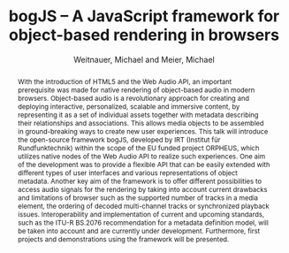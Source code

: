 --- 
title: "bogJS – A JavaScript framework for object-based rendering in browsers" 
abstract: "With the introduction of HTML5 and the Web Audio API, an important prerequisite was made for native rendering of object-based audio in modern browsers. Object-based audio is a revolutionary approach for creating and deploying interactive, personalized, scalable and immersive content, by representing it as a set of individual assets together with metadata describing their relationships and associations. This allows media objects to be assembled in ground-breaking ways to create new user experiences. This talk will introduce the open-source framework bogJS, developed by IRT (Institut für Rundfunktechnik) within the scope of the EU funded project ORPHEUS, which utilizes native nodes of the Web Audio API to realize such experiences. One aim of the development was to provide a flexible API that can be easily extended with different types of user interfaces and various representations of object metadata. Another key aim of the framework is to offer different possibilities to access audio signals for the rendering by taking into account current drawbacks and limitations of browser such as the supported number of tracks in a media element, the ordering of decoded multi-channel tracks or synchronized playback issues. Interoperability and implementation of current and upcoming standards, such as the ITU-R BS.2076 recommendation for a metadata definition model, will be taken into account and are currently under development. Furthermore, first projects and demonstrations using the framework will be presented." 
address: "Atlanta, Georgia" 
author: "Weitnauer, Michael and Meier, Michael"
webAuthor: "Christian Baumann, Johanna Friederike, Jan-Torsten Milde" 
booktitle: "Proceedings of the International Web Audio Conference" 
editor: "Freeman, Jason and Lerch, Alexander and Paradis, Matthew" 
month: "Proceedings of the International Web Audio Conference"
pages: "1-1" 
publisher: "Georgia Tech" 
series: "WAC '18"
track: "Talk"  
year: "2016" 
id: "2016_EA_26" 
tags: year2016
media: https://smartech.gatech.edu/bitstream/handle/1853/54657/bogJS_videostream.html?sequence=8&isAllowed=y 
pdflink: /_data/papers/pdf/2016/2016_26.pdf
ISSN: 2663-5844
---